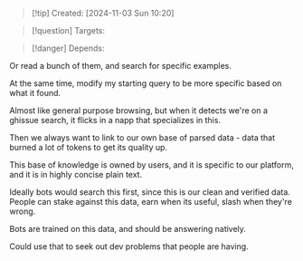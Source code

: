 
>[!tip] Created: [2024-11-03 Sun 10:20]

>[!question] Targets: 

>[!danger] Depends: 

Or read a bunch of them, and search for specific examples.

At the same time, modify my starting query to be more specific based on what it found.

Almost like general purpose browsing, but when it detects we're on a ghissue search, it flicks in a napp that specializes in this.

Then we always want to link to our own base of parsed data - data that burned a lot of tokens to get its quality up.

This base of knowledge is owned by users, and it is specific to our platform, and it is in highly concise plain text.

Ideally bots would search this first, since this is our clean and verified data.  People can stake against this data, earn when its useful, slash when they're wrong.

Bots are trained on this data, and should be answering natively.

Could use that to seek out dev problems that people are having.